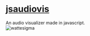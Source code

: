 # [jsaudiovis](https://binglecringle180.github.io/jsaudiovis/)
An audio visualizer made in javascript.\
![wattesigma](https://yeetyourfiles.lol/download/4e30c365-00f4-4362-8d23-839c76398139 "wattesigma")
